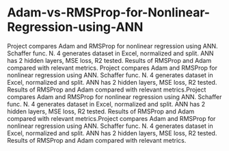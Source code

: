 # Adam-vs-RMSProp-for-Nonlinear-Regression-using-ANN
Project compares Adam and RMSProp for nonlinear regression using ANN. Schaffer func. N. 4 generates dataset in Excel, normalized and split. ANN has 2 hidden layers, MSE loss, R2 tested. Results of RMSProp and Adam compared with relevant metrics.
Project compares Adam and RMSProp for nonlinear regression using ANN. Schaffer func. N. 4 generates dataset in Excel, normalized and split. ANN has 2 hidden layers, MSE loss, R2 tested. Results of RMSProp and Adam compared with relevant metrics.Project compares Adam and RMSProp for nonlinear regression using ANN. Schaffer func. N. 4 generates dataset in Excel, normalized and split. ANN has 2 hidden layers, MSE loss, R2 tested. Results of RMSProp and Adam compared with relevant metrics.Project compares Adam and RMSProp for nonlinear regression using ANN. Schaffer func. N. 4 generates dataset in Excel, normalized and split. ANN has 2 hidden layers, MSE loss, R2 tested. Results of RMSProp and Adam compared with relevant metrics.
